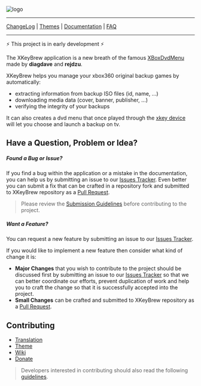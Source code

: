[themes]: https://github.com/Badisi/xkeybrew/wiki
[documentation]: https://github.com/Badisi/xkeybrew/wiki
[faq]: https://github.com/Badisi/xkeybrew/wiki
[github]: https://github.com/Badisi/xkeybrew
[issues]: https://github.com/Badisi/xkeybrew/issues
[pulls]: https://github.com/Badisi/xkeybrew/pulls
[xboxdvdmenu]: https://code.google.com/p/xkey-brew/
[xk3y]: http://xk3y.com/

![logo](https://bytebucket.org/Badisi/xkeybrew/wiki/images/xkeybrew.png)

- - -

[ChangeLog](CHANGELOG.md) | [Themes](themes) | [Documentation](documentation) | [FAQ](faq) 

- - -

:zap: This project is in early development :zap: 

The XKeyBrew application is a new breath of the famous [XBoxDvdMenu](xboxdvdmenu) made by **diagdave** and **rejdzu**.

XKeyBrew helps you manage your xbox360 original backup games by automatically:  

* extracting information from backup ISO files (id, name, ...)
* downloading media data (cover, banner, publisher, ...)
* verifying the integrity of your backups

It can also creates a dvd menu that once played through the [xkey device](xk3y) will let you choose and launch a backup on tv.

## <a name="reports">Have a Question, Problem or Idea?</a>

##### Found a Bug or Issue?

If you find a bug within the application or a mistake in the documentation, you can help us by
submitting an issue to our [Issues Tracker][issues]. Even better you can submit a fix that can
be crafted in a repository fork and submitted to XKeyBrew repository as a [Pull Request](pulls).

> Please review the [Submission Guidelines](submit) before contributing to the project.

##### Want a Feature?

You can request a new feature by submitting an issue to our [Issues Tracker][issues].

If you would like to implement a new feature then consider what kind of change it is:

* **Major Changes** that you wish to contribute to the project should be discussed first by
submitting an issue to our [Issues Tracker][issues] so that we can better coordinate our efforts,
prevent duplication of work and help you to craft the change so that it is successfully accepted
into the project.
* **Small Changes** can be crafted and submitted to XKeyBrew repository as a [Pull Request](pulls).


## <a name="contributing">Contributing</a>

- [Translation](docs/guides/CONTRIBUTING.md#translation)
- [Theme](docs/guides/CONTRIBUTING.md#theme)
- [Wiki](docs/guides/CONTRIBUTING.md#wiki)
- [Donate](docs/guides/CONTRIBUTING.md#donate)

> Developers interested in contributing should also read the following [guidelines](docs/guides/CODING.md).
